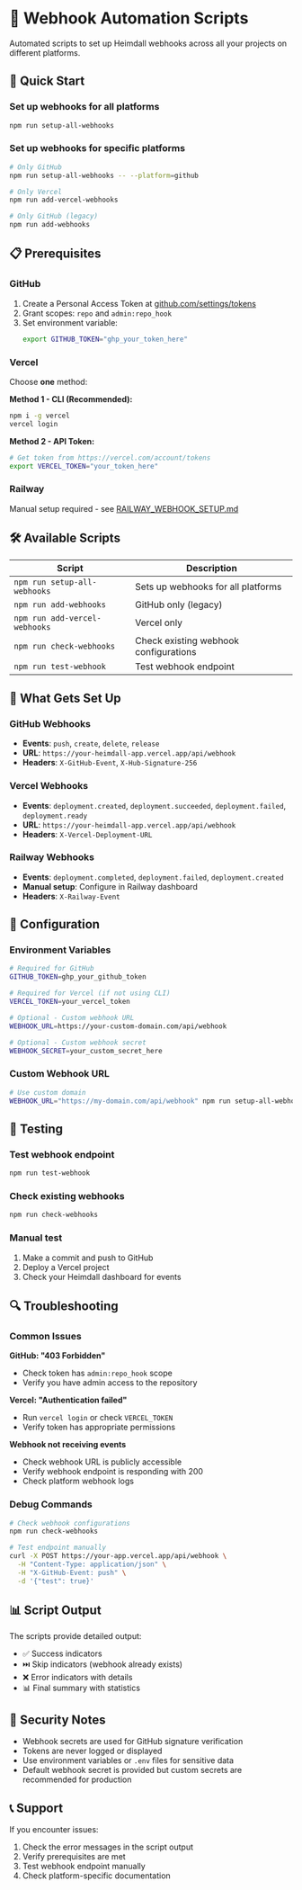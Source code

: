 # 🤖 Webhook Automation Scripts

Automated scripts to set up Heimdall webhooks across all your projects on different platforms.

## 🚀 Quick Start

### Set up webhooks for all platforms
```bash
npm run setup-all-webhooks
```

### Set up webhooks for specific platforms
```bash
# Only GitHub
npm run setup-all-webhooks -- --platform=github

# Only Vercel  
npm run add-vercel-webhooks

# Only GitHub (legacy)
npm run add-webhooks
```

## 📋 Prerequisites

### GitHub
1. Create a Personal Access Token at [github.com/settings/tokens](https://github.com/settings/tokens)
2. Grant scopes: `repo` and `admin:repo_hook`
3. Set environment variable:
   ```bash
   export GITHUB_TOKEN="ghp_your_token_here"
   ```

### Vercel
Choose **one** method:

**Method 1 - CLI (Recommended):**
```bash
npm i -g vercel
vercel login
```

**Method 2 - API Token:**
```bash
# Get token from https://vercel.com/account/tokens
export VERCEL_TOKEN="your_token_here"
```

### Railway
Manual setup required - see [RAILWAY_WEBHOOK_SETUP.md](./RAILWAY_WEBHOOK_SETUP.md)

## 🛠️ Available Scripts

| Script | Description |
|--------|-------------|
| `npm run setup-all-webhooks` | Sets up webhooks for all platforms |
| `npm run add-webhooks` | GitHub only (legacy) |
| `npm run add-vercel-webhooks` | Vercel only |
| `npm run check-webhooks` | Check existing webhook configurations |
| `npm run test-webhook` | Test webhook endpoint |

## 🎯 What Gets Set Up

### GitHub Webhooks
- **Events**: `push`, `create`, `delete`, `release`
- **URL**: `https://your-heimdall-app.vercel.app/api/webhook`
- **Headers**: `X-GitHub-Event`, `X-Hub-Signature-256`

### Vercel Webhooks  
- **Events**: `deployment.created`, `deployment.succeeded`, `deployment.failed`, `deployment.ready`
- **URL**: `https://your-heimdall-app.vercel.app/api/webhook`
- **Headers**: `X-Vercel-Deployment-URL`

### Railway Webhooks
- **Events**: `deployment.completed`, `deployment.failed`, `deployment.created`
- **Manual setup**: Configure in Railway dashboard
- **Headers**: `X-Railway-Event`

## 🔧 Configuration

### Environment Variables
```bash
# Required for GitHub
GITHUB_TOKEN=ghp_your_github_token

# Required for Vercel (if not using CLI)
VERCEL_TOKEN=your_vercel_token

# Optional - Custom webhook URL
WEBHOOK_URL=https://your-custom-domain.com/api/webhook

# Optional - Custom webhook secret
WEBHOOK_SECRET=your_custom_secret_here
```

### Custom Webhook URL
```bash
# Use custom domain
WEBHOOK_URL="https://my-domain.com/api/webhook" npm run setup-all-webhooks
```

## 🧪 Testing

### Test webhook endpoint
```bash
npm run test-webhook
```

### Check existing webhooks
```bash
npm run check-webhooks
```

### Manual test
1. Make a commit and push to GitHub
2. Deploy a Vercel project
3. Check your Heimdall dashboard for events

## 🔍 Troubleshooting

### Common Issues

**GitHub: "403 Forbidden"**
- Check token has `admin:repo_hook` scope
- Verify you have admin access to the repository

**Vercel: "Authentication failed"**
- Run `vercel login` or check `VERCEL_TOKEN`
- Verify token has appropriate permissions

**Webhook not receiving events**
- Check webhook URL is publicly accessible
- Verify webhook endpoint is responding with 200
- Check platform webhook logs

### Debug Commands
```bash
# Check webhook configurations
npm run check-webhooks

# Test endpoint manually
curl -X POST https://your-app.vercel.app/api/webhook \
  -H "Content-Type: application/json" \
  -H "X-GitHub-Event: push" \
  -d '{"test": true}'
```

## 📊 Script Output

The scripts provide detailed output:
- ✅ Success indicators
- ⏭️ Skip indicators (webhook already exists)
- ❌ Error indicators with details
- 📊 Final summary with statistics

## 🔐 Security Notes

- Webhook secrets are used for GitHub signature verification
- Tokens are never logged or displayed
- Use environment variables or `.env` files for sensitive data
- Default webhook secret is provided but custom secrets are recommended for production

## 📞 Support

If you encounter issues:
1. Check the error messages in the script output
2. Verify prerequisites are met
3. Test webhook endpoint manually
4. Check platform-specific documentation